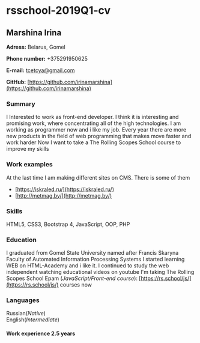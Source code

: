 # rsschool-2019Q1-cv
## Marshina Irina

**Adress:** Belarus, Gomel

**Phone number:** +375291950625

**E-mail:** [tcetcya@gmail.com](tcetcya@gmail.com)

**GitHub:** [https://github.com/irinamarshina](https://github.com/irinamarshina)

### Summary

I Interested to work as front-end developer. I think it is interesting and promising work, where concentrating all of the high technologies. 
I am working as programmer now and i like my job. 
Every year there are more new products in the field of web programming that makes move faster and work harder
Now I want to take a The Rolling Scopes School course to improve my skills

### Work examples

At the last time I am making different sites on CMS. There is some of them

* [https://iskraled.ru/](https://iskraled.ru/)
* [http://metmag.by/](http://metmag.by/)

### Skills

HTML5, CSS3, Bootstrap 4, JavaScript, OOP, PHP

### Education

I graduated from Gomel State University named after Francis Skaryna
Faculty of Automated Information Processing Systems
I started learning WEB on HTML-Academy and i like it. I continued to study the web independent watching educational videos on youtube
I'm taking The Rolling Scopes School Epam (*JavaScript/Front-end course*): [https://rs.school/js/](https://rs.school/js/) courses now

### Languages

Russian(*Native*)  
English(*Intermediate*)


#### Work experience 2.5 years
